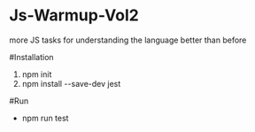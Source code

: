 # Js-Warmup-Vol2
more JS tasks for understanding the language better than before

#Installation
1. npm init
2. npm install --save-dev jest

#Run
- npm run test

